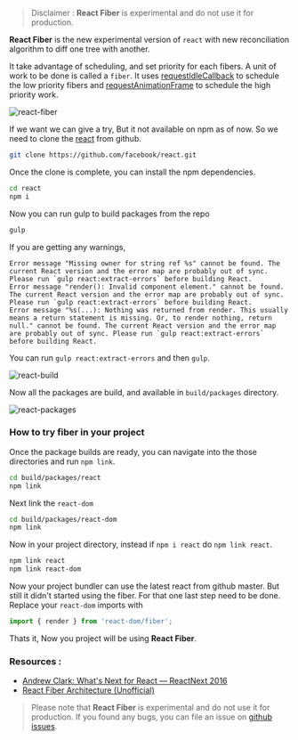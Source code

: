 <!--


---
 'React Fiber : Try it now'
excerpt: "Trying out new React Fiber in your project"
date: 2017-01-23 00:00:00 IST
updated: 2017-10-23 00:00:00 IST
categories: react
tags: react, javascript
image: 'http://i653.photobucket.com/albums/uu253/revathskumar/Coderepo/2017/react-fiber/react-fiber_zps0rs4kvgd.jpg'
---

-->
<!DOCTYPE html>
<html>

<head>
  <title>basic-git-workflow</title>
  <meta charset="utf-8">
  <meta name="viewport" content="width=device-width, initial-scale=1.0">


  <link rel="stylesheet" href="./css/bootstrap.css">
  <link rel="stylesheet" href="./css/bootstrap.grid.css">
  <link rel="stylesheet" href="./css/bootstrap.min.css">
  <link rel="stylesheet" href="./css/bootstrap-reboot.min.css">
  <link rel="stylesheet" href="./css/bootstrap.css.map">
  <link rel="stylesheet" href="./css/blog-home.css">
  <link rel="stylesheet" href="./css/prism.css">
  <script async defer src="./css/prism.js"></script>
</head>
<!--------------------------------------------------------------------------------------------------->
<!--------------------------------------------------------------------------------------------------->
<!--------------------------------------------------------------------------------------------------->
<!--------------------------------------------------------------------------------------------------->
<!--------------------------------------------------------------------------------------------------->




<body>

> Disclaimer : **React Fiber** is experimental and do not use it for production. 

**React Fiber** is the new experimental version of `react` with new reconciliation algorithm 
to diff one tree with another.

It take advantage of scheduling, and set priority for each fibers. A unit of work to be done is called a `fiber`.
It uses [requestIdleCallback](https://developer.mozilla.org/en-US/docs/Web/API/Window/requestIdleCallback) to schedule the low priority fibers and [requestAnimationFrame](https://developer.mozilla.org/en-US/docs/Web/API/window/requestAnimationFrame) to schedule the high priority work.

![react-fiber](http://i653.photobucket.com/albums/uu253/revathskumar/Coderepo/2017/react-fiber/react-fiber_zps0rs4kvgd.jpg)

If we want we can give a try, But it not available on npm as of now. So we need to clone the [react](https://github.com/facebook/react/) from github.

``` sh
git clone https://github.com/facebook/react.git
```

Once the clone is complete, you can install the npm dependencies.

``` sh
cd react
npm i
```

Now you can run gulp to build packages from the repo

``` sh
gulp
```

If you are getting any warnings, 

```
Error message "Missing owner for string ref %s" cannot be found. The current React version and the error map are probably out of sync. Please run `gulp react:extract-errors` before building React.
Error message "render(): Invalid component element." cannot be found. The current React version and the error map are probably out of sync. Please run `gulp react:extract-errors` before building React.
Error message "%s(...): Nothing was returned from render. This usually means a return statement is missing. Or, to render nothing, return null." cannot be found. The current React version and the error map are probably out of sync. Please run `gulp react:extract-errors` before building React.
```

You can run `gulp react:extract-errors` and then `gulp`.

![react-build](http://i653.photobucket.com/albums/uu253/revathskumar/Coderepo/2017/react-fiber/Screenshot%20from%202017-01-22%2017-47-21_zpstgfllpbt.png)

Now all the packages are build, and available in `build/packages` directory.

![react-packages](http://i653.photobucket.com/albums/uu253/revathskumar/Coderepo/2017/react-fiber/2c5651b8-77f1-4902-ab2a-ee63e415b934_zps2ylyx2rn.png)

### How to try fiber in your project

Once the package builds are ready, you can navigate into the those directories and run `npm link`.

``` sh
cd build/packages/react
npm link
```

Next link the `react-dom`

``` sh
cd build/packages/react-dom
npm link
```

Now in your project directory, instead if `npm i react` do `npm link react`.

```sh
npm link react
npm link react-dom
```

Now your project bundler can use the latest react from github master. But still it didn't started using the fiber.
For that one last step need to be done. Replace your `react-dom` imports with

``` js
import { render } from 'react-dom/fiber';
```

Thats it, Now you project will be using **React Fiber**.

### Resources :

* [Andrew Clark: What's Next for React — ReactNext 2016](https://www.youtube.com/watch?v=aV1271hd9ew)
* [React Fiber Architecture (Unofficial)](https://github.com/acdlite/react-fiber-architecture)

> Please note that **React Fiber** is experimental and do not use it for production. If you found any bugs, you can file an issue on [github issues](https://github.com/facebook/react/issues).

